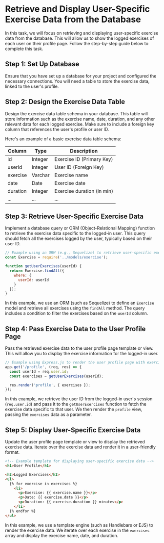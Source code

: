 #  Retrieve and Display User-Specific Exercise Data from the Database

In this task, we will focus on retrieving and displaying user-specific exercise data from the database. This will allow us to show the logged exercises of each user on their profile page. Follow the step-by-step guide below to complete this task.

## Step 1: Set Up Database

Ensure that you have set up a database for your project and configured the necessary connections. You will need a table to store the exercise data, linked to the user's profile.

## Step 2: Design the Exercise Data Table

Design the exercise data table schema in your database. This table will store information such as the exercise name, date, duration, and any other relevant data for each logged exercise. Make sure to include a foreign key column that references the user's profile or user ID.

Here's an example of a basic exercise data table schema:

| Column      | Type        | Description              |
|-------------|-------------|--------------------------|
| id          | Integer     | Exercise ID (Primary Key) |
| userId      | Integer     | User ID (Foreign Key)     |
| exercise    | Varchar     | Exercise name             |
| date        | Date        | Exercise date             |
| duration    | Integer     | Exercise duration (in min)|
| ...         | ...         | ...                      |

## Step 3: Retrieve User-Specific Exercise Data

Implement a database query or ORM (Object-Relational Mapping) function to retrieve the exercise data specific to the logged-in user. This query should fetch all the exercises logged by the user, typically based on their user ID.

```javascript
// Example using an ORM (e.g., Sequelize) to retrieve user-specific exercise data
const Exercise = require('../models/exercise');

function getUserExercises(userId) {
  return Exercise.findAll({
    where: {
      userId: userId
    }
  });
}
```

In this example, we use an ORM (such as Sequelize) to define an `Exercise` model and retrieve all exercises using the `findAll` method. The query includes a condition to filter the exercises based on the `userId` column.

## Step 4: Pass Exercise Data to the User Profile Page

Pass the retrieved exercise data to the user profile page template or view. This will allow you to display the exercise information for the logged-in user.

```javascript
// Example using Express.js to render the user profile page with exercise data
app.get('/profile', (req, res) => {
  const userId = req.user.id;
  const exercises = getUserExercises(userId);

  res.render('profile', { exercises });
});
```

In this example, we retrieve the user ID from the logged-in user's session (`req.user.id`) and pass it to the `getUserExercises` function to fetch the exercise data specific to that user. We then render the `profile` view, passing the `exercises` data as a parameter.

## Step 5: Display User-Specific Exercise Data

Update the user profile page template or view to display the retrieved exercise data. Iterate over the exercise data and render it in a user-friendly format.

```html
<!-- Example template for displaying user-specific exercise data -->
<h1>User Profile</h1>

<h2>Logged Exercises</h2>
<ul>
  {% for exercise in exercises %}
    <li>
      <p>Exercise: {{ exercise.name }}</p>
      <p>Date: {{ exercise.date }}</p>
      <p>Duration: {{ exercise.duration }} minutes</p>
    </li>
  {% endfor %}
</ul>
```

In this example, we use a template engine (such as Handlebars or EJS) to render the exercise data. We iterate over each exercise in the `exercises` array and display the exercise name, date, and duration.


